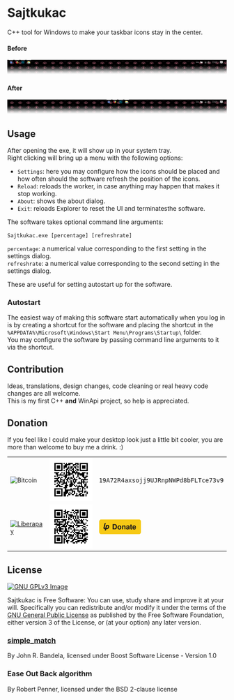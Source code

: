 # Sajtkukac
C++ tool for Windows to make your taskbar icons stay in the center.

#### Before
![Before Sajtkukac](assets/before.png)

#### After
![After Sajtkukac](assets/after.png)

## Usage
After opening the exe, it will show up in your system tray.  
Right clicking will bring up a menu with the following options:
 * `Settings`: here you may configure how the icons should be placed and how
 often should the software refresh the position of the icons.
 * `Reload`: reloads the worker, in case anything may happen that makes it stop
 working.
 * `About`: shows the about dialog.
 * `Exit`: reloads Explorer to reset the UI and terminatesthe software.

The software takes optional command line arguments:
```
Sajtkukac.exe [percentage] [refreshrate]
```

`percentage`: a numerical value corresponding to the first setting in the
settings dialog.  
`refreshrate`: a numerical value corresponding to the second setting in the
settings dialog.

These are useful for setting autostart up for the software.

### Autostart
The easiest way of making this software start automatically when you log in is
by creating a shortcut for the software and placing the shortcut in the
`%APPDATA%\Microsoft\Windows\Start Menu\Programs\Startup\` folder.  
You may configure the software by passing command line arguments to it via the
shortcut.

## Contribution
Ideas, translations, design changes, code cleaning or real heavy code changes
are all welcome.  
This is my first C++ **and** WinApi project, so help is appreciated.

## Donation
If you feel like I could make your desktop look just a little bit cooler, you
are more than welcome to buy me a drink. :)

<table>
  <tr>
    <td><img src="https://bitcoin.org/img/icons/logotop.svg" alt="Bitcoin"></td>
    <td><img src="assets/bitcoin_qr.png" alt="Bitcoin QR code" width="150px"></td>
    <td><samp>19A72R4axsojj9UJRnpNWPd8bFLTce73v9</samp></td>
  </tr>
  <tr>
    <td><a href="https://liberapay.com/friendlyanon/"><img src="https://upload.wikimedia.org/wikipedia/commons/2/27/Liberapay_logo_v2_white-on-yellow.svg" alt="Liberapay" width="80px" ></a></td>
    <td><a href="https://liberapay.com/friendlyanon/"><img src="assets/librepay_qr.png" alt="Visit friendlyanon at liberapay.com" width="150px"></a></td>
    <td><a href="https://liberapay.com/friendlyanon/donate"><img src="assets/librepay_donate_button.svg" alt="Donate via Liberapay" height="35px"></a></td>
  </tr>
</table>

## License
[![GNU GPLv3 Image](https://www.gnu.org/graphics/gplv3-127x51.png)](http://www.gnu.org/licenses/gpl-3.0.en.html)  

Sajtkukac is Free Software: You can use, study share and improve it at your
will. Specifically you can redistribute and/or modify it under the terms of the
[GNU General Public License](https://www.gnu.org/licenses/gpl.html) as
published by the Free Software Foundation, either version 3 of the License, or
(at your option) any later version.

### [simple_match](//github.com/jbandela/simple_match/)
By John R. Bandela, licensed under Boost Software License - Version 1.0

### Ease Out Back algorithm
By Robert Penner, licensed under the BSD 2-clause license
